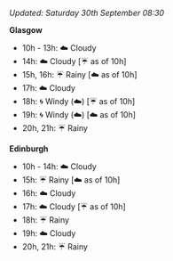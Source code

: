 *Updated: Saturday 30th September 08:30*

**Glasgow**

* 10h - 13h: :cloud: Cloudy
* 14h: :cloud: Cloudy [:umbrella: as of 10h]
* 15h, 16h: :umbrella: Rainy [:cloud: as of 10h]
* 17h: :cloud: Cloudy
* 18h: :cyclone: Windy (:cloud:) [:umbrella: as of 10h]
* 19h: :cyclone: Windy (:cloud:) [:cloud: as of 10h]
* 20h, 21h: :umbrella: Rainy

**Edinburgh**

* 10h - 14h: :cloud: Cloudy
* 15h: :umbrella: Rainy [:cloud: as of 10h]
* 16h: :cloud: Cloudy
* 17h: :cloud: Cloudy [:umbrella: as of 10h]
* 18h: :umbrella: Rainy
* 19h: :cloud: Cloudy
* 20h, 21h: :umbrella: Rainy
